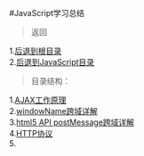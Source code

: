 #JavaScript学习总结

> 返回 
 
1.[后退到根目录](https://github.com/dandelion936/studyNotes/blob/master/README.md)  
2.[后退到JavaScript目录](https://github.com/dandelion936/studyNotes/blob/master/JavaScript/README.md)

>目录结构：  

1.[AJAX工作原理](https://github.com/dandelion936/studyNotes/blob/master/JavaScript/%E9%80%9A%E4%BF%A1/AJAX%E5%B7%A5%E4%BD%9C%E5%8E%9F%E7%90%86.md)  
2.[windowName跨域详解](https://github.com/dandelion936/studyNotes/blob/master/JavaScript/%E9%80%9A%E4%BF%A1/windowName%E8%B7%A8%E5%9F%9F%E8%AF%A6%E8%A7%A3.md)  
3.[html5 API postMessage跨域详解](https://github.com/dandelion936/studyNotes/blob/master/JavaScript/%E9%80%9A%E4%BF%A1/html5%20API%20postMessage%E8%B7%A8%E5%9F%9F%E8%AF%A6%E8%A7%A3.md)  
4.[HTTP协议](https://github.com/dandelion936/studyNotes/blob/master/JavaScript/%E9%80%9A%E4%BF%A1/HTTP%E5%8D%8F%E8%AE%AE.md)    
5.
